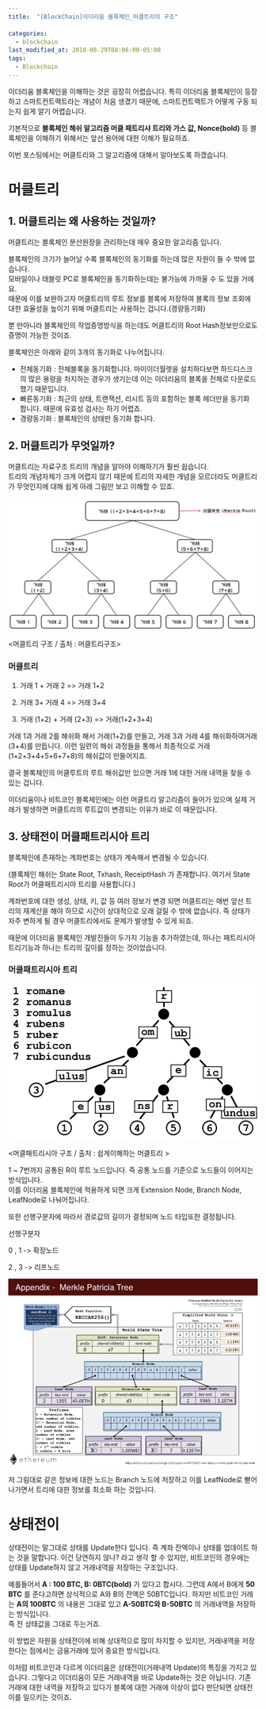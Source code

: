 ```yaml
---
title:  "[BlockChain]이더리움 블록체인_머클트리의 구조"

categories:
  - blockchain
last_modified_at: 2018-08-29T08:06:00-05:00
tags:
  - Blockchain
---
```


이더리움 블록체인을 이해하는 것은 굉장히 어렵습니다. 특히 이더리움 블록체인이 등장하고 스마트컨트랙트라는 개념이 처음 생겼기 때문에, 스마트컨트랙트가 어떻게 구동 되는지 쉽게 알기 어렵습니다.

기본적으로 **블록체인 해쉬 알고리즘 머클 패트리샤 트리와 가스 값, Nonce(bold)** 등 블록체인을 이해하기 위해서는 앞선 용어에 대한 이해가 필요하죠.

이번 포스팅에서는 머클트리와 그 알고리즘에 대해서 알아보도록 하겠습니다.

# 머클트리

## 1. 머클트리는 왜 사용하는 것일까?

머클트리는 블록체인 분산원장을 관리하는데 매우 중요한 알고리즘 입니다.

블록체인의 크기가 늘어날 수록 블록체인의 동기화를 하는데 많은 자원이 들 수 밖에 없습니다.  
모바일이나 태블릿 PC로 블록체인을 동기화하는데는 불가능에 가까울 수 도 있을 거에요.  
때문에 이를 보완하고자 머클트리의 루트 정보를 블록에 저장하여 블록의 정보 조회에 대한 효율성을 높이기 위해 머클트리는 사용하는 겁니다.(경량동기화)

뿐 만아니라 블록체인의 작업증명방식을 하는데도 머클트리의 Root Hash정보만으로도 증명이 가능한 것이죠.

블록체인은 아래와 같이 3개의 동기화로 나누어집니다.

- 전체동기화 : 전체블록을 동기화합니다. 마이이더월렛을 설치하다보면 하드디스크의 많은 용량을 차지하는 경우가 생기는데 이는 이더리움의 블록을 전체로 다운로드 했기 때문입니다.
- 빠른동기화 : 최근의 상태, 트랜잭션, 리시트 등의 포함하는 블록 헤더만을 동기화 합니다. 때문에 유효성 검사는 하기 어렵죠.
- 경량동기화 : 블록체인의 상태만 동기화 합니다.

## 2. 머클트리가 무엇일까?

머클트리는 자료구조 트리의 개념을 알아야 이해하기가 훨씬 쉽습니다.  
트리의 개념자체가 크게 어렵지 않기 때문에 트리의 자세한 개념을 모르더라도 머클트리가 무엇인지에 대해 쉽게 아래 그림만 보고 이해할 수 있죠.

![Image Alt 텍스트](/assets/img/mercle_1.jpg)

<머클트리 구조 / 출처 : 머클트리구조>

### 머클트리

1. 거래 1 + 거래 2 => 거래 1+2

2. 거래 3+ 거래 4 => 거래 3+4

3. 거래 (1+2) + 거래 (2+3) => 거래(1+2+3+4)

거래 1과 거래 2를 해쉬화 해서 거래(1+2)를 만들고, 거래 3과 거래 4를 해쉬화하여거래(3+4)를 만듭니다. 이런 일련의 해쉬 과정들을 통해서 최종적으로 거래(1+2+3+4+5+6+7+8)의 해쉬값이 만들어지죠.

결국 블록체인의 머클루트의 루트 해쉬값만 있으면 거래 1에 대한 거래 내역을 찾을 수 있는 겁니다.

이더리움이나 비트코인 블록체인에는 이런 머클트리 알고리즘이 들어가 있으며 실제 거래가 발생하면 머클트리의 루트값이 변경되는 이유가 바로 이 때문입니다.

## 3. 상태전이 머클패트리시아 트리

블록체인에 존재하는 계좌번호는 상태가 계속해서 변경될 수 있습니다.

(블록체인 해쉬는 State Root, Txhash, ReceiptHash 가 존재합니다. 여기서 State Root가 머클패트리시아 트리를 사용합니다.)

계좌번호에 대한 생성, 상태, 키, 값 등 여러 정보가 변경 되면 머클트리는 매번 앞선 트리의 재계산을 해야 하므로 시간이 상대적으로 오래 걸릴 수 밖에 없습니다. 즉 상태가 자주 변하게 될 경우 머클트리에서도 문제가 발생할 수 있게 되죠.

때문에 이더리움 블록체인 개발진들이 두가지 기능을 추가하였는데, 하나는 패트리시아 트리기능과 하나는 트리의 깊이를 정하는 것이었습니다.

### 머클패트리시아 트리

![Image Alt 텍스트](/assets/img/mercle_2.png)

<머클패트리시아 구조 / 출처 : 쉽게이해하는 머클트리 >

1 ~ 7번까지 공통된 R이 루트 노드입니다. 즉 공통 노드를 기준으로 노드들이 이어지는 방식입니다.  
이를 이더리움 블록체인에 적용하게 되면 크게 Extension Node, Branch Node, LeafNode로 나눠어집니다.

또한 선행구분자에 따라서 경로값의 길이가 결정되며 노드 타입또한 결정됩니다.

선행구분자

0 , 1 -> 확장노드

2 , 3 -> 리프노드

![Image Alt 텍스트](/assets/img/mercle_3.png)

저 그림대로 같은 정보에 대한 노드는 Branch 노드에 저장하고 이를 LeafNode로 뻗어나가면서 트리에 대한 정보를 최소화 하는 것입니다.

# 상태전이

상태전이는 말그대로 상태를 Update한다 입니다. 즉 계좌 잔액이나 상태를 업데이트 하는 것을 말합니다. 이건 당연하지 않나? 라고 생각 할 수 있지만, 비트코인의 경우에는 상태를 Update하지 않고 거래내역을 저장하는 구조입니다.

예를들어서 **A : 100 BTC, B: 0BTC(bold)** 가 있다고 합시다. 그런데 A에서 B에게 **50 BTC** 를 준다고하면 상식적으로 A와 B의 잔액은 50BTC입니다. 하지만 비트코인 거래는 **A의 100BTC** 의 내용은 그대로 있고 **A-50BTC와 B-50BTC** 의 거래내역을 저장하는 방식입니다.  
즉 전 상태값을 그대로 두는거죠.

이 방법은 자원을 상태전이에 비해 상대적으로 많이 차지할 수 있지만, 거래내역을 저장한다는 점에서는 금융거래에 있어 중요한 방식입니다.

이처럼 비트코인과 다르게 이더리움은 상태전이(거래내역 Update)의 특징을 가지고 있습니다. 그렇다고 이더리움이 모든 거래내역을 바로 Update하는 것은 아닙니다. 기존 거래에 대한 내역을 저장하고 있다가 블록에 대한 거래에 이상이 없다 판단되면 상태전이를 일으키는 것이죠.
